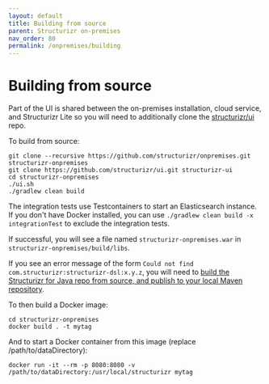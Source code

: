 ```yaml
---
layout: default
title: Building from source
parent: Structurizr on-premises
nav_order: 80
permalink: /onpremises/building
---
```


# Building from source

Part of the UI is shared between the on-premises installation, cloud service, and Structurizr Lite
so you will need to additionally clone the [structurizr/ui](https://github.com/structurizr/ui) repo.

To build from source:

```
git clone --recursive https://github.com/structurizr/onpremises.git structurizr-onpremises
git clone https://github.com/structurizr/ui.git structurizr-ui
cd structurizr-onpremises
./ui.sh
./gradlew clean build
```

The integration tests use Testcontainers to start an Elasticsearch instance.
If you don't have Docker installed, you can use `./gradlew clean build -x integrationTest` to exclude the
integration tests.

If successful, you will see a file named `structurizr-onpremises.war` in `structurizr-onpremises/build/libs`.

If you see an error message of the form `Could not find com.structurizr:structurizr-dsl:x.y.z`, you will need to
[build the Structurizr for Java repo from source, and publish to your local Maven repository](/java/building).

To then build a Docker image:

```
cd structurizr-onpremises
docker build . -t mytag
```

And to start a Docker container from this image (replace /path/to/dataDirectory):

```
docker run -it --rm -p 8080:8080 -v /path/to/dataDirectory:/usr/local/structurizr mytag
```